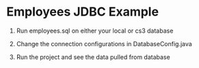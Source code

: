 # Employees JDBC Example

1. Run employees.sql on either your local or cs3 database

2. Change the connection configurations in DatabaseConfig.java

3. Run the project and see the data pulled from database
